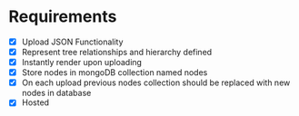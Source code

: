 # Requirements

-  [x] Upload JSON Functionality
-  [x] Represent tree relationships and hierarchy defined
-  [x] Instantly render upon uploading
-  [x] Store nodes in mongoDB collection named nodes
-  [x] On each upload previous nodes collection should be replaced with new nodes in database
-  [x] Hosted
